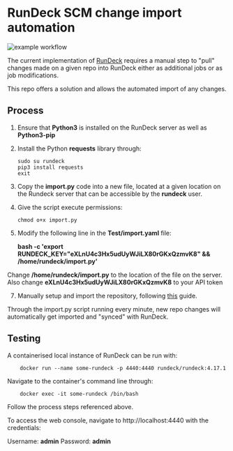 # RunDeck SCM change import automation

![example workflow](https://github.com/RamSailopal/RunDeck/actions/workflows/lint.yml/badge.svg)

The current implementation of [RunDeck](https://www.rundeck.com/) requires a manual step to "pull" changes made on a given repo into RunDeck either as additional jobs or as job modifications.

This repo offers a solution and allows the automated import of any changes.

## Process

1)  Ensure that **Python3** is installed on the RunDeck server as well as **Python3-pip**
2)  Install the Python **requests** library through:

        sudo su rundeck
        pip3 install requests
        exit

4) Copy the **import.py** code into a new file, located at a given location on the Rundeck server that can be accessible by the **rundeck** user.

5)  Give the script execute permissions:

        chmod o+x import.py

6) Modify the following line in the **Test/import.yaml** file:

   
   **bash -c 'export RUNDECK_KEY="eXLnU4c3Hx5udUyWJiLX80rGKxQzmvK8" && /home/rundeck/import.py'**

Change **/home/rundeck/import.py** to the location of the file on the server. Also change **eXLnU4c3Hx5udUyWJiLX80rGKxQzmvK8** to your API token

7) Manually setup and import the repository, following [this](https://docs.rundeck.com/docs/learning/howto/how2scm.html#exporting-jobs-continued) guide.

Through the import.py script running every minute, new repo changes will automatically get imported and "synced" with RunDeck.

## Testing

A containerised local instance of RunDeck can be run with:

        docker run --name some-rundeck -p 4440:4440 rundeck/rundeck:4.17.1

Navigate to the container's command line through:

        docker exec -it some-rundeck /bin/bash

Follow the process steps referenced above.

To access the web console, navigate to http://localhost:4440 with the credentials:

Username: **admin**
Password: **admin**